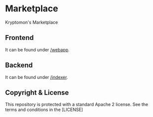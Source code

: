# Marketplace

Kryptomon's Marketplace

## Frontend

It can be found under [/webapp](https://github.com/KryptomonDAO/marketplace/tree/master/webapp).

## Backend

It can be found under [/indexer](https://github.com/KryptomonDAO/marketplace/tree/master/indexer).

## Copyright & License

This repository is protected with a standard Apache 2 license. See the terms and conditions in the [LICENSE]

